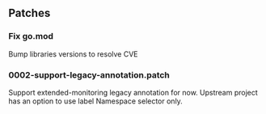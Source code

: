 ## Patches

### Fix go.mod

Bump libraries versions to resolve CVE

### 0002-support-legacy-annotation.patch

Support extended-monitoring legacy annotation for now. Upstream project has an option to use label Namespace selector only.

